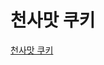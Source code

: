 # 천사맛 쿠키
[천사맛 쿠키](https://github.com/moomin-04/YOLO-2018920056/tree/%EC%B2%9C%EC%82%AC%EB%A7%9B%EC%BF%A0%ED%82%A4
)

